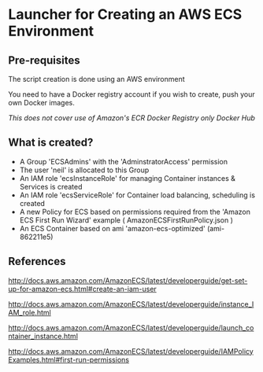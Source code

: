 # Launcher for Creating an AWS ECS Environment

## Pre-requisites

The script creation is done using an AWS environment

You need to have a Docker registry account if you wish to create, push your own Docker images.

*This does not cover use of Amazon's ECR Docker Registry only Docker Hub*

## What is created?

 * A Group 'ECSAdmins' with the 'AdminstratorAccess' permission
 * The user 'neil' is allocated to this Group
 * An IAM role 'ecsInstanceRole' for managing Container instances & Services is created
 * An IAM role 'ecsServiceRole' for Container load balancing, scheduling is created
 * A new Policy for ECS based on permissions required from the 'Amazon ECS First Run Wizard' example ( AmazonECSFirstRunPolicy.json )
 * An ECS Container based on ami 'amazon-ecs-optimized' (ami-862211e5)


## References

http://docs.aws.amazon.com/AmazonECS/latest/developerguide/get-set-up-for-amazon-ecs.html#create-an-iam-user

http://docs.aws.amazon.com/AmazonECS/latest/developerguide/instance_IAM_role.html 

http://docs.aws.amazon.com/AmazonECS/latest/developerguide/launch_container_instance.html

http://docs.aws.amazon.com/AmazonECS/latest/developerguide/IAMPolicyExamples.html#first-run-permissions
